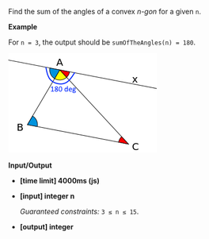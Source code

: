 ﻿Find the sum of the angles of a convex _n-gon_ for a given `n`.

**Example**

For `n = 3`, the output should be
`sumOfTheAngles(n) = 180`.

![](images/example.png)

**Input/Output**

*   **[time limit] 4000ms (js)**

*   **[input] integer n**

    _Guaranteed constraints:_
    `3 ≤ n ≤ 15`.

*   **[output] integer**